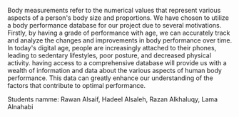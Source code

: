 Body measurements refer to the numerical values that represent various aspects of a person's body size and proportions. We have chosen to utilize a body performance database for our project due to several motivations. Firstly, by having a grade of performance with age, we can accurately track and analyze the changes and improvements in body performance over time. In today's digital age, people are increasingly attached to their phones, leading to sedentary lifestyles, poor posture, and decreased physical activity. having access to a comprehensive database will provide us with a wealth of information and data about the various aspects of human body performance. This data can greatly enhance our understanding of the factors that contribute to optimal performance.

Students namme: Rawan Alsaif, Hadeel Alsaleh, Razan Alkhaluqy, Lama Alnahabi
